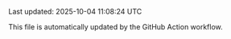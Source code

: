 Last updated: 2025-10-04 11:08:24 UTC

This file is automatically updated by the GitHub Action workflow.
